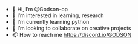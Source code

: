 - 👋 Hi, I’m @Godson-op
- 👀 I’m interested in learning, research
- 🌱 I’m currently learning python
- 💞️ I’m looking to collaborate on creative projects
- 📫 How to reach me https://discord.io/GODSON

